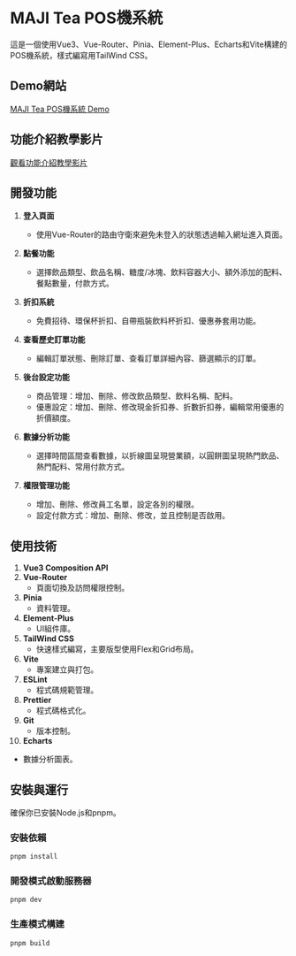 # MAJI Tea POS機系統

這是一個使用Vue3、Vue-Router、Pinia、Element-Plus、Echarts和Vite構建的POS機系統，樣式編寫用TailWind CSS。

## Demo網站

[MAJI Tea POS機系統 Demo](https://lemoncat0817.github.io/Vue3-POS/)

## 功能介紹教學影片

[觀看功能介紹教學影片](https://youtu.be/4ELxt64heEs?si=Vx-REYNuS8zd2Sxz)

## 開發功能

1. **登入頁面**

   - 使用Vue-Router的路由守衛來避免未登入的狀態透過輸入網址進入頁面。

2. **點餐功能**

   - 選擇飲品類型、飲品名稱、糖度/冰塊、飲料容器大小、額外添加的配料、餐點數量，付款方式。

3. **折扣系統**

   - 免費招待、環保杯折扣、自帶瓶裝飲料杯折扣、優惠券套用功能。

4. **查看歷史訂單功能**

   - 編輯訂單狀態、刪除訂單、查看訂單詳細內容、篩選顯示的訂單。

5. **後台設定功能**

   - 商品管理：增加、刪除、修改飲品類型、飲料名稱、配料。
   - 優惠設定：增加、刪除、修改現金折扣券、折數折扣券，編輯常用優惠的折價額度。

6. **數據分析功能**

   - 選擇時間區間查看數據，以折線圖呈現營業額，以圓餅圖呈現熱門飲品、熱門配料、常用付款方式。

7. **權限管理功能**
   - 增加、刪除、修改員工名單，設定各別的權限。
   - 設定付款方式：增加、刪除、修改，並且控制是否啟用。

## 使用技術

1. **Vue3 Composition API**
2. **Vue-Router**
   - 頁面切換及訪問權限控制。
3. **Pinia**
   - 資料管理。
4. **Element-Plus**
   - UI組件庫。
5. **TailWind CSS**
   - 快速樣式編寫，主要版型使用Flex和Grid布局。
6. **Vite**
   - 專案建立與打包。
7. **ESLint**
   - 程式碼規範管理。
8. **Prettier**
   - 程式碼格式化。
9. **Git**
   - 版本控制。
10. **Echarts**

- 數據分析圖表。

## 安裝與運行

確保你已安裝Node.js和pnpm。

### 安裝依賴

```sh
pnpm install
```

### 開發模式啟動服務器

```sh
pnpm dev
```

### 生產模式構建

```sh
pnpm build
```
